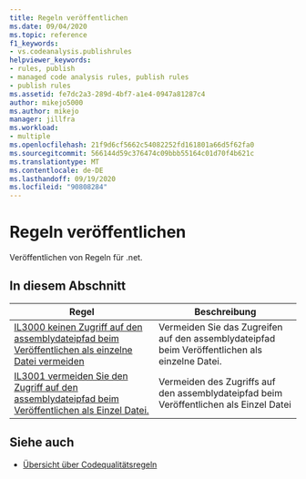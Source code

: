 ```yaml
---
title: Regeln veröffentlichen
ms.date: 09/04/2020
ms.topic: reference
f1_keywords:
- vs.codeanalysis.publishrules
helpviewer_keywords:
- rules, publish
- managed code analysis rules, publish rules
- publish rules
ms.assetid: fe7dc2a3-289d-4bf7-a1e4-0947a81287c4
author: mikejo5000
ms.author: mikejo
manager: jillfra
ms.workload:
- multiple
ms.openlocfilehash: 21f9d6cf5662c54082252fd161801a66d5f62fa0
ms.sourcegitcommit: 566144d59c376474c09bbb55164c01d70f4b621c
ms.translationtype: MT
ms.contentlocale: de-DE
ms.lasthandoff: 09/19/2020
ms.locfileid: "90808284"
---
```

# <a name="publish-rules"></a>Regeln veröffentlichen

Veröffentlichen von Regeln für .net.

## <a name="in-this-section"></a>In diesem Abschnitt

|Regel|Beschreibung|
|----------|-----------------|
|[IL3000 keinen Zugriff auf den assemblydateipfad beim Veröffentlichen als einzelne Datei vermeiden](../code-quality/il3000.md)|Vermeiden Sie das Zugreifen auf den assemblydateipfad beim Veröffentlichen als einzelne Datei.|
|[IL3001 vermeiden Sie den Zugriff auf den assemblydateipfad beim Veröffentlichen als Einzel Datei.](../code-quality/il3001.md)|Vermeiden des Zugriffs auf den assemblydateipfad beim Veröffentlichen als Einzel Datei|

## <a name="see-also"></a>Siehe auch

- [Übersicht über Codequalitätsregeln](code-analysis-warnings-for-managed-code-by-checkid.md)